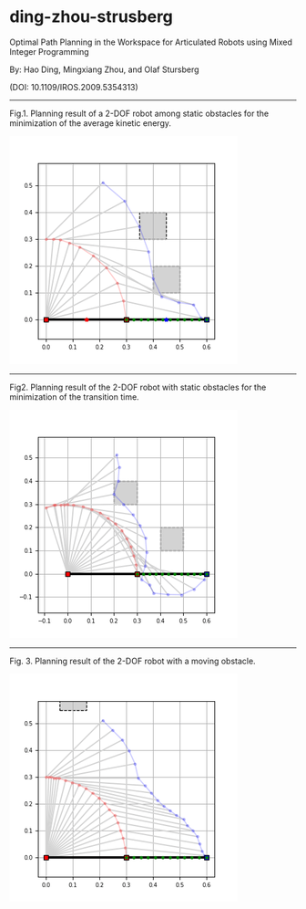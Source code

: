 # ding-zhou-strusberg
Optimal Path Planning in the Workspace for Articulated Robots using Mixed Integer Programming

By: Hao Ding, Mingxiang Zhou, and Olaf Stursberg

(DOI: 10.1109/IROS.2009.5354313)

----

Fig.1. Planning result of a 2-DOF robot among static obstacles for the minimization of the average kinetic energy. 

![](https://github.com/auralius/ding-zhou-strusberg/blob/main/fig1.gif)

----

Fig2. Planning result of the 2-DOF robot with static obstacles for the minimization of the transition time.

![](https://github.com/auralius/ding-zhou-strusberg/blob/main/fig2.gif)

----

Fig. 3. Planning result of the 2-DOF robot with a moving obstacle.

![](https://github.com/auralius/ding-zhou-strusberg/blob/main/fig3.gif)
